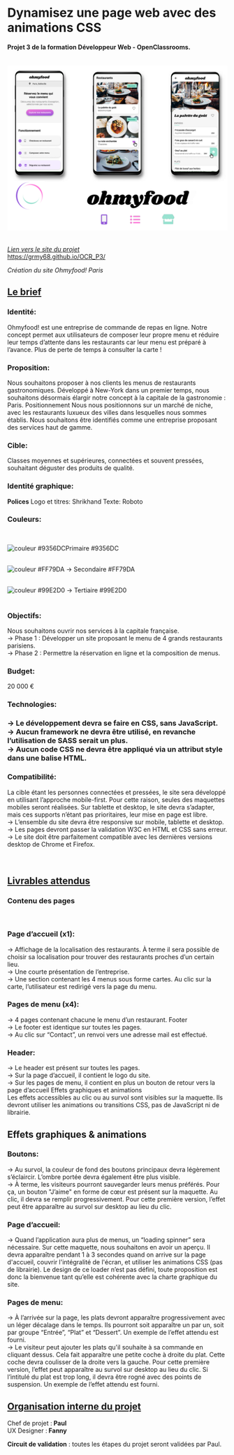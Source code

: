 
<h1>Dynamisez une page web avec des animations CSS</h1>
<strong>Projet 3 de la formation Développeur Web - OpenClassrooms.</strong><br><br><br>


<div style="text-align:center"><img src="img/logo/readme.png" alt="Présentation ohmyfood" width="800"/></div><br>

<em><u>Lien vers le site du projet</u></em><br>
https://grmy68.github.io/OCR_P3/


<em>Création du site Ohmyfood! Paris</em>

<h2><u>Le brief</u></h2>

<h3>Identité:</h3>
Ohmyfood! est une entreprise de commande de repas en ligne. Notre concept permet aux
utilisateurs de composer leur propre menu et réduire leur temps d’attente dans les
restaurants car leur menu est préparé à l’avance. Plus de perte de temps à consulter la carte
!

<h3>Proposition:</h3>
Nous souhaitons proposer à nos clients les menus de restaurants gastronomiques.
Développé à New-York dans un premier temps, nous souhaitons désormais élargir notre
concept à la capitale de la gastronomie : Paris.
Positionnement
Nous nous positionnons sur un marché de niche, avec les restaurants luxueux des villes
dans lesquelles nous sommes établis. Nous souhaitons être identifiés comme une
entreprise proposant des services haut de gamme.

<h3>Cible:</h3>
Classes moyennes et supérieures, connectées et souvent pressées, souhaitant déguster des
produits de qualité.

<h3>Identité graphique:</h3>
<strong>Polices</strong>
Logo et titres: Shrikhand
Texte: Roboto

<h3>Couleurs:</h3><br>


<img src="https://color-hex.org/colors/9356dc.png" alt="couleur #9356DC" width=20px height=20px>Primaire #9356DC<br><br>


<img src="https://www.colorhexa.com/ff79da.png" alt="couleur #FF79DA" width=20px height=20px>&nbsp;→&nbsp;Secondaire #FF79DA<br><br>


<img src="https://colorate.azurewebsites.net/SwatchColor/99E2D0" alt="couleur #99E2D0" width=20px height=20px>&nbsp;→&nbsp;Tertiaire #99E2D0<br><br>


<h3>Objectifs:</h3>
Nous souhaitons ouvrir nos services à la capitale française.<br>
→ Phase 1 : Développer un site proposant le menu de 4 grands restaurants parisiens.<br>
→ Phase 2 : Permettre la réservation en ligne et la composition de menus.<br>

<h3>Budget:</h3>
20 000 €


<h3>Technologies:<h3>
→ Le développement devra se faire en CSS, sans JavaScript.<br>
→ Aucun framework ne devra être utilisé, en revanche l’utilisation de SASS serait un
plus.<br>
→ Aucun code CSS ne devra être appliqué via un attribut style dans une balise HTML.<br>


<h3>Compatibilité:</h3>
La cible étant les personnes connectées et pressées, le site sera développé en utilisant
l’approche mobile-first. Pour cette raison, seules des maquettes mobiles seront réalisées.
Sur tablette et desktop, le site devra s’adapter, mais ces supports n’étant pas prioritaires,
leur mise en page est libre.<br>
→ L’ensemble du site devra être responsive sur mobile, tablette et desktop.<br>
→ Les pages devront passer la validation W3C en HTML et CSS sans erreur.<br>
→ Le site doit être parfaitement compatible avec les dernières versions desktop de
Chrome et Firefox.<br><br><br>

<h2><u>Livrables attendus</u></h2>
 <h3>Contenu des pages</h3><br>
 
<h3>Page d’accueil (x1):</h3>
→ Affichage de la localisation des restaurants. À terme il sera possible de choisir sa
localisation pour trouver des restaurants proches d’un certain lieu.<br>
→ Une courte présentation de l’entreprise.<br>
→ Une section contenant les 4 menus sous forme cartes. Au clic sur la carte,
l’utilisateur est redirigé vers la page du menu.<br>

<h3>Pages de menu (x4):</h3>
→ 4 pages contenant chacune le menu d’un restaurant.
Footer<br>
→ Le footer est identique sur toutes les pages.<br>
→ Au clic sur “Contact”, un renvoi vers une adresse mail est effectué.<br>

<h3>Header:</h3>
→ Le header est présent sur toutes les pages.<br>
→ Sur la page d’accueil, il contient le logo du site.<br>
→ Sur les pages de menu, il contient en plus un bouton de retour vers la page d’accueil
 Effets graphiques et animations<br>
Les effets accessibles au clic ou au survol sont visibles sur la maquette. Ils devront utiliser
les animations ou transitions CSS, pas de JavaScript ni de librairie.<br>

<h2>Effets graphiques & animations</h2>

<h3>Boutons:</h3>
→ Au survol, la couleur de fond des boutons principaux devra légèrement s’éclaircir.
L’ombre portée devra également être plus visible.<br>
→ À terme, les visiteurs pourront sauvegarder leurs menus préférés. Pour ça, un
bouton "J’aime" en forme de cœur est présent sur la maquette. Au clic, il devra se
remplir progressivement. Pour cette première version, l’effet peut être apparaître au
survol sur desktop au lieu du clic.<br>

<h3>Page d’accueil:</h3>
→ Quand l’application aura plus de menus, un “loading spinner” sera nécessaire. Sur
cette maquette, nous souhaitons en avoir un aperçu. Il devra apparaître pendant 1 à
3 secondes quand on arrive sur la page d'accueil, couvrir l'intégralité de l'écran, et
utiliser les animations CSS (pas de librairie). Le design de ce loader n’est pas défini,
toute proposition est donc la bienvenue tant qu’elle est cohérente avec la charte
graphique du site.<br>

<h3>Pages de menu:</h3>
→ À l’arrivée sur la page, les plats devront apparaître progressivement avec un léger
décalage dans le temps. Ils pourront soit apparaître un par un, soit par groupe
“Entrée”, “Plat” et “Dessert”. Un exemple de l’effet attendu est fourni.<br>
→ Le visiteur peut ajouter les plats qu'il souhaite à sa commande en cliquant dessus.
Cela fait apparaître une petite coche à droite du plat. Cette coche devra coulisser de
la droite vers la gauche. Pour cette première version, l’effet peut apparaître au survol
sur desktop au lieu du clic. Si l’intitulé du plat est trop long, il devra être rogné avec
des points de suspension. Un exemple de l’effet attendu est fourni.<br>

<h2><u>Organisation interne du projet</u></h2>
Chef de projet :<strong> Paul</strong><br>
UX Designer :<strong> Fanny</strong><br>

<strong>Circuit de validation</strong> : toutes les étapes du projet seront validées par Paul.
